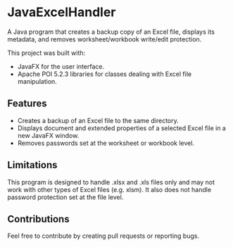 # JavaExcelHandler

A Java program that creates a backup copy of an Excel file, displays its metadata, and removes worksheet/workbook write/edit protection.

This project was built with: 
* JavaFX for the user interface.
* Apache POI 5.2.3 libraries for classes dealing with Excel file manipulation.

## Features 

* Creates a backup of an Excel file to the same directory.
* Displays document and extended properties of a selected Excel file in a new JavaFX window.
* Removes passwords set at the worksheet or workbook level.

## Limitations
This program is designed to handle .xlsx and .xls files only and may not work with other types of Excel files (e.g. xlsm). 
It also does not handle password protection set at the file level.

## Contributions
Feel free to contribute by creating pull requests or reporting bugs.